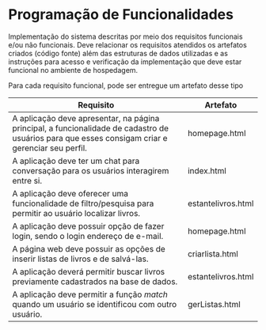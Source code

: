 # Programação de Funcionalidades

Implementação do sistema descritas por meio dos requisitos funcionais e/ou não funcionais. Deve relacionar os requisitos atendidos os artefatos criados (código fonte) além das estruturas de dados utilizadas e as instruções para acesso e verificação da implementação que deve estar funcional no ambiente de hospedagem.

Para cada requisito funcional, pode ser entregue um artefato desse tipo

| Requisito  | Artefato |
|-----------------------------------------|----|
| A aplicação  deve apresentar, na página principal, a funcionalidade de cadastro de usuários para que esses consigam criar e gerenciar seu perfil. | homepage.html | 
| A aplicação deve ter um chat para conversação para os usuários interagirem entre si. | index.html |
| A aplicação  deve oferecer uma funcionalidade de filtro/pesquisa para permitir ao usuário localizar livros. | estantelivros.html |
| A aplicação  deve possuir opção de fazer login, sendo o login endereço de e-mail. | homepage.html |
| A página web  deve possuir as opções de inserir listas de livros e de salvá-las. | criarlista.html |
| A aplicação  deverá permitir buscar livros previamente cadastrados na base de dados. | estantelivros.html |
| A aplicação  deve permitir a função _match_ quando um usuário se identificou com outro usuário. | gerListas.html |
